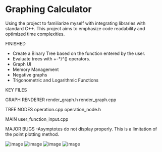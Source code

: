 # Graphing Calculator

Using the project to familiarize myself with integrating libraries with standard C++.
This project aims to emphasize code readability and optimized time complexities.

FINISHED
- Create a Binary Tree based on the function entered by the user.
- Evaluate trees with +-*/^() operators.
- Graph UI
- Memory Management
- Negative graphs
- Trigonometric and Logarithmic Functions

KEY FILES
  
  GRAPH RENDERER
  render_graph.h
  render_graph.cpp
  
  TREE NODES
  operation.cpp
  operation_node.h
  
  MAIN
  user_function_input.cpp

MAJOR BUGS
-Asymptotes do not display properly. This is a limitation of the point plotting method.

![image](https://github.com/user-attachments/assets/1182d386-0fae-4e28-96d1-6a4f1ff63f65)
![image](https://github.com/user-attachments/assets/ecddd8e5-35d4-4d06-819d-98c626c3ecd8)
![image](https://github.com/user-attachments/assets/320f6fdd-8288-46be-b9c0-4484724934ef)
![image](https://github.com/user-attachments/assets/4b388c54-9835-4434-a0eb-320654f6e151)
